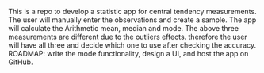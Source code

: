 This is a repo to develop a statistic app for central tendency measurements.
The user will manually enter the observations and create a sample.
The app will calculate the Arithmetic mean, median and mode.
The above three measurements are different due to the outliers effects. therefore the user will have all three and decide which one to use after checking the accuracy.
ROADMAP: write the mode functionality, design a UI, and host the app on GitHub.
